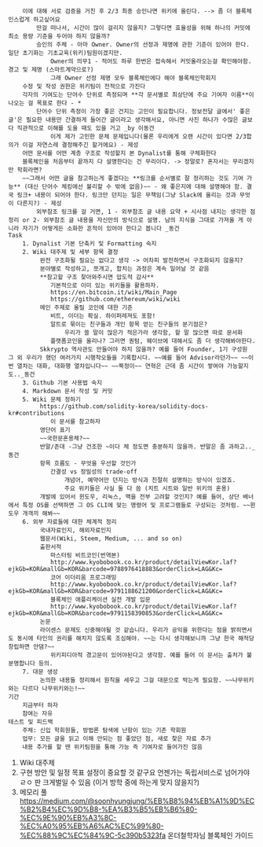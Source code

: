 
        이에 대해 서로 검증을 거친 후 2/3 최종 승인나면 위키에 올린다. --> 좀 더 블록체인스럽게 하고싶어요
            딴걸 떠나서, 시간이 많이 걸리지 않을지? 그렇다면 효율성을 위해 하나의 커밋에 최소 용량 기준을 두어야 하지 않을까?
            승인의 주체 - 아마 Owner. Owner의 선정과 제명에 관한 기준이 있어야 한다. 일단 초기화는 기초교육(위키)팀원이겠지만.
                Owner의 의무1 - 적어도 하루 한번은 접속해서 커밋올라오는걸 확인해야함. 경고 및 제명 (스마트계약으로?)
                그래 Owner 선정 제명 모두 블록체인에다 해야 블록체인학회지
        수정 및 작성 권한은 위키팀이 전적으로 가진다
        각자의 기여도는 단어수 단위로 측정되며 **각 문서별로 최상단에 주요 기여자 이름**이 나오는 걸 목표로 한다 - *
            단어수 단위 측정이 가장 좋은 건지는 고민이 필요합니다. 정보전달 글에서' 좋은 글'은 필요한 내용만 간결하게 들어간 글이라고 생각해서요, 아니면 사진 하나가 수많은 글보다 직관적으로 이해를 도울 때도 있을 거고 _by 이동건
                이게 제가 고민한 문체 문제입니다(물론 우리에게 오랜 시간이 있다면 2/3합의가 이걸 자연스레 결정해주긴 할거에요) - 제성
        어떤 문서를 어떤 계층 구조로 작성할지 본 Dynalist를 통해 구체화한다
        블록체인을 처음부터 끝까지 다 설명한다는 건 무리이다. -> 정말로? 혼자서는 무리겠지만 학회라면?
        ~~그래서 어떤 글을 참고하는게 좋겠다는 **링크를 순서별로 잘 정리하는 것도 기여 가능** (대신 단어수 체킹에선 불리할 수 밖에 없음)~~ - 왜 좋은지에 대해 설명해야 함. 결국 링크+ 내용이 되어야 한다. 링크만 던지는 일은 무책임(그냥 Slack에 올리는 것과 무엇이 다른지?) - 제성
            외부참조 링크를 걸 거면, 1 - 외부참조 글 내용 요약 + 시사점 내지는 생각한 점 정리 or 2- 외부참조 글 내용을 자신만의 방식으로 설명. 남의 지식을 그대로 가져올 게 아니라 자기가 어떻게든 소화한 흔적이 있어야 한다고 봅니다 _동건
    Task
        1. Dynalist 기본 단축키 및 Formatting 숙지
        2. Wiki 대주제 및 세부 항목 결정
             완전 구조화될 필요는 없다고 생각 -> 어차피 발전하면서 구조화되지 않을지?
             분야별로 작성하고, 쪼개고, 합치는 과정은 계속 일어날 것 같음
             **참고할 구조 찾아와주시면 압도적 감사** 
                기본적으로 이미 있는 위키들을 활용하자.
                https://en.bitcoin.it/wiki/Main_Page
                https://github.com/ethereum/wiki/wiki
             메인 주제로 올릴 코인에 대한 기준
                비트, 이더는 확실. 하이퍼레져도 포함!
                알트로 묶이는 친구들과 개인 항목 얻는 친구들의 분기점은?
                    우리가 쓸 말이 많은가 적은가라 생각함, 할 말 많으면 따로 문서화
                플랫폼코인을 올리나? 그러면 퀀텀, 웨이브에 대해서도 좀 더 생각해봐야한다.
             Skkrypto 역사관도 만들어야 하지 않을까? 예를 들어 Founder, 1기 구성원 그 외 우리가 했던 여러가지 시행착오들을 기록합시다. ~~예를 들어 Advisor라던가~~ ~~이번 열차는 대화, 대화행 열차입니다~~ ~~쭉정이~~ 연혁은 근데 좀 시간이 쌓여야 가능할지도.._동건
        3. Github 기본 사용법 숙지
        4. Markdown 문서 작성 및 커밋
        5. Wiki 문체 정하기
             https://github.com/solidity-korea/solidity-docs-kr#contributions
                이 문서를 참고하자
             영단어 표기
             ~~국한문혼용체?~~
             반말/존대 -그냥 건조한 ~이다 체 정도면 충분하지 않을까. 반말은 좀 과하고.._동건
             항목 흐름도 - 무엇을 우선할 것인가
                간결성 vs 정밀성의 trade-off
                    개념어, 예약어만 던지는 방식과 친절히 설명하는 방식이 있겠죠.
                    주요 위키들은 사실 둘 다 씀 (치트 시트와 일반 위키의 혼용)
             개발에 있어서 윈도우, 리눅스, 맥을 전부 고려할 것인지? 예를 들어, 상단 배너에서 특정 OS를 선택하면 그 OS CLI에 맞는 명령어 및 프로그램들로 구성되는 것처럼. ~~윈도우 개객끼 해봐~~
        6. 외부 자료들에 대한 체계적 정리
             국내자료인지, 해외자료인지
             웹문서(Wiki, Steem, Medium, ... and so on)
             출판서적
                마스터링 비트코인(번역본)
                http://www.kyobobook.co.kr/product/detailViewKor.laf?ejkGb=KOR&mallGb=KOR&barcode=9788976418883&orderClick=LAG&Kc=
                코어 이더리움 프로그래밍
                http://www.kyobobook.co.kr/product/detailViewKor.laf?ejkGb=KOR&mallGb=KOR&barcode=9791188621200&orderClick=LAG&Kc=
                블록체인 애플리케이션 실전 개발 입문
                http://www.kyobobook.co.kr/product/detailViewKor.laf?ejkGb=KOR&mallGb=KOR&barcode=9791158390853&orderClick=LAG&Kc=
             논문
             라이센스 문제도 신중해야될 것 같습니다. 우리가 공익을 위한다는 점을 밝히면서도 동시에 타인의 권리를 해치지 않도록 조심해야. ~~는 다시 생각해보니까 그냥 한국 해적당 창립하면 안댐?~~
                위키피디아적 경고문이 있어야된다고 생각함. 예를 들어 이 문서는 출처가 불분명합니다 등의.
        7. 대문 생성
             논의한 내용들 정리해서 원칙을 세우고 그걸 대문으로 박는게 필요함. ~~나무위키와는 다르다 나무위키와는!~~
    기간
        지금부터 하자
        참여는 자유
    테스트 및 피드백
        주체: 신입 학회원들, 방법론 탐색에 난항이 있는 기존 학회원
        업무: 모든 글을 읽고 이해 안되는 점 좋았던 점, 새로 찾은 자료 추가
        내용 추가를 할 땐 위키팀원을 통해 가능 즉 기여자로 들어가진 않음

1. Wiki 대주제
2. 구현 방안 및 일정
    목표 설정이 중요할 것 같구요
    언젠가는 독립서비스로 넘어가야 ㄹㅇ 판 크게벌일 수 있음 (이거 방학 중에 하는게 맞지 않을지?)
3. 메모리 풀
    https://medium.com/@soonhyungjung/%EB%B8%94%EB%A1%9D%EC%B2%B4%EC%9D%B8-%EA%B3%B5%EB%B6%80-%EC%9E%90%EB%A3%8C-%EC%A0%95%EB%A6%AC%EC%99%80-%EC%88%9C%EC%84%9C-5c390b5323fa 온더철학자님 블록체인 가이드
